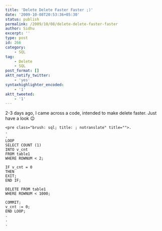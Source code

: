 ```yaml
---
title: 'Delete Delete Faster Faster ;)'
date: '2009-10-08T20:53:36+05:30'
status: publish
permalink: /2009/10/08/delete-delete-faster-faster
author: Sidhu
excerpt: ''
type: post
id: 266
category:
    - SQL
tag:
    - Delete
    - SQL
post_format: []
aktt_notify_twitter:
    - 'yes'
syntaxhighlighter_encoded:
    - '1'
aktt_tweeted:
    - '1'
---
```

2-3 days ago, I came across a code, intended to make delete faster. Just have a look 😉

```
<pre class="brush: sql; title: ; notranslate" title="">.
.
.
LOOP
SELECT COUNT (1)
INTO v_cnt
FROM table1
WHERE ROWNUM < 2;

IF v_cnt = 0
THEN
EXIT;
END IF;

DELETE FROM table1
WHERE ROWNUM < 1000;

COMMIT;
v_cnt := 0;
END LOOP;
.
.
.
```